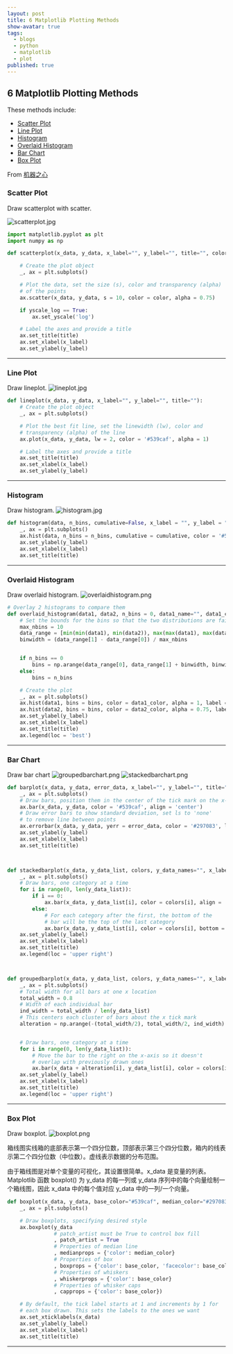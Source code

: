 ```yaml
---
layout: post
title: 6 Matplotlib Plotting Methods
show-avatar: true
tags:
  - blogs
  - python
  - matplotlib
  - plot
published: true
---
```



## 6 Matplotlib Plotting Methods

These methods include:

* [Scatter Plot](#scatterplot)
* [Line Plot](#lineplot)
* [Histogram](#histogram)
* [Overlaid Histogram](#overlaidhistogram)
* [Bar Chart](barchart)
* [Box Plot](boxplot)


From [机器之心](https://mp.weixin.qq.com/s?__biz=MzA3MzI4MjgzMw==&mid=2650738591&idx=2&sn=be82005eedd1edf650aee0d6059c2926)

### Scatter Plot <a id="scatterplot"></a>
Draw scatterplot with scatter.

![scatterplot.jpg]({{site.baseurl}}/img/scatterplot.jpg)

``` python
import matplotlib.pyplot as plt
import numpy as np

def scatterplot(x_data, y_data, x_label="", y_label="", title="", color = "r", yscale_log=False):

    # Create the plot object
    _, ax = plt.subplots()

    # Plot the data, set the size (s), color and transparency (alpha)
    # of the points
    ax.scatter(x_data, y_data, s = 10, color = color, alpha = 0.75)

    if yscale_log == True:
        ax.set_yscale('log')

    # Label the axes and provide a title
    ax.set_title(title)
    ax.set_xlabel(x_label)
    ax.set_ylabel(y_label)
```
----

### Line Plot <a id="lineplot"></a>
Draw lineplot.
![lineplot.jpg]({{site.baseurl}}/img/lineplot.jpg)

``` python
def lineplot(x_data, y_data, x_label="", y_label="", title=""):
    # Create the plot object
    _, ax = plt.subplots()

    # Plot the best fit line, set the linewidth (lw), color and
    # transparency (alpha) of the line
    ax.plot(x_data, y_data, lw = 2, color = '#539caf', alpha = 1)

    # Label the axes and provide a title
    ax.set_title(title)
    ax.set_xlabel(x_label)
    ax.set_ylabel(y_label)
```
----

### Histogram <a id="histogram"></a>
Draw histogram.
![histogram.jpg]({{site.baseurl}}/img/histogram.jpg)

``` python
def histogram(data, n_bins, cumulative=False, x_label = "", y_label = "", title = ""):
    _, ax = plt.subplots()
    ax.hist(data, n_bins = n_bins, cumulative = cumulative, color = '#539caf')
    ax.set_ylabel(y_label)
    ax.set_xlabel(x_label)
    ax.set_title(title)
```
----


### Overlaid Histogram <a id="overlaidhistogram"></a>
Draw overlaid histogram.
![overlaidhistogram.png]({{site.baseurl}}/img/overlaidhistogram.png)

``` python
# Overlay 2 histograms to compare them
def overlaid_histogram(data1, data2, n_bins = 0, data1_name="", data1_color="#539caf", data2_name="", data2_color="#7663b0", x_label="", y_label="", title=""):
    # Set the bounds for the bins so that the two distributions are fairly compared
    max_nbins = 10
    data_range = [min(min(data1), min(data2)), max(max(data1), max(data2))]
    binwidth = (data_range[1] - data_range[0]) / max_nbins


    if n_bins == 0
        bins = np.arange(data_range[0], data_range[1] + binwidth, binwidth)
    else: 
        bins = n_bins

    # Create the plot
    _, ax = plt.subplots()
    ax.hist(data1, bins = bins, color = data1_color, alpha = 1, label = data1_name)
    ax.hist(data2, bins = bins, color = data2_color, alpha = 0.75, label = data2_name)
    ax.set_ylabel(y_label)
    ax.set_xlabel(x_label)
    ax.set_title(title)
    ax.legend(loc = 'best')
```
----

### Bar Chart <a id="barchart"></a>
Draw bar chart
![groupedbarchart.png]({{site.baseurl}}/img/groupedbarchart.png)
![stackedbarchart.png]({{site.baseurl}}/img/stackedbarchart.png)

``` python
def barplot(x_data, y_data, error_data, x_label="", y_label="", title=""):
    _, ax = plt.subplots()
    # Draw bars, position them in the center of the tick mark on the x-axis
    ax.bar(x_data, y_data, color = '#539caf', align = 'center')
    # Draw error bars to show standard deviation, set ls to 'none'
    # to remove line between points
    ax.errorbar(x_data, y_data, yerr = error_data, color = '#297083', ls = 'none', lw = 2, capthick = 2)
    ax.set_ylabel(y_label)
    ax.set_xlabel(x_label)
    ax.set_title(title)



def stackedbarplot(x_data, y_data_list, colors, y_data_names="", x_label="", y_label="", title=""):
    _, ax = plt.subplots()
    # Draw bars, one category at a time
    for i in range(0, len(y_data_list)):
        if i == 0:
            ax.bar(x_data, y_data_list[i], color = colors[i], align = 'center', label = y_data_names[i])
        else:
            # For each category after the first, the bottom of the
            # bar will be the top of the last category
            ax.bar(x_data, y_data_list[i], color = colors[i], bottom = y_data_list[i - 1], align = 'center', label = y_data_names[i])
    ax.set_ylabel(y_label)
    ax.set_xlabel(x_label)
    ax.set_title(title)
    ax.legend(loc = 'upper right')



def groupedbarplot(x_data, y_data_list, colors, y_data_names="", x_label="", y_label="", title=""):
    _, ax = plt.subplots()
    # Total width for all bars at one x location
    total_width = 0.8
    # Width of each individual bar
    ind_width = total_width / len(y_data_list)
    # This centers each cluster of bars about the x tick mark
    alteration = np.arange(-(total_width/2), total_width/2, ind_width)


    # Draw bars, one category at a time
    for i in range(0, len(y_data_list)):
        # Move the bar to the right on the x-axis so it doesn't
        # overlap with previously drawn ones
        ax.bar(x_data + alteration[i], y_data_list[i], color = colors[i], label = y_data_names[i], width = ind_width)
    ax.set_ylabel(y_label)
    ax.set_xlabel(x_label)
    ax.set_title(title)
    ax.legend(loc = 'upper right')
```
----

### Box Plot <a id="boxplot"></a>
Draw boxplot.
![boxplot.png]({{site.baseurl}}/img/boxplot.png)

箱线图实线箱的底部表示第一个四分位数，顶部表示第三个四分位数，箱内的线表示第二个四分位数（中位数）。虚线表示数据的分布范围。

由于箱线图是对单个变量的可视化，其设置很简单。x_data 是变量的列表。Matplotlib 函数 boxplot() 为 y_data 的每一列或 y_data 序列中的每个向量绘制一个箱线图，因此 x_data 中的每个值对应 y_data 中的一列/一个向量。

``` python
def boxplot(x_data, y_data, base_color="#539caf", median_color="#297083", x_label="", y_label="", title=""):
    _, ax = plt.subplots()

    # Draw boxplots, specifying desired style
    ax.boxplot(y_data
               # patch_artist must be True to control box fill
               , patch_artist = True
               # Properties of median line
               , medianprops = {'color': median_color}
               # Properties of box
               , boxprops = {'color': base_color, 'facecolor': base_color}
               # Properties of whiskers
               , whiskerprops = {'color': base_color}
               # Properties of whisker caps
               , capprops = {'color': base_color})

    # By default, the tick label starts at 1 and increments by 1 for
    # each box drawn. This sets the labels to the ones we want
    ax.set_xticklabels(x_data)
    ax.set_ylabel(y_label)
    ax.set_xlabel(x_label)
    ax.set_title(title)

```
----
